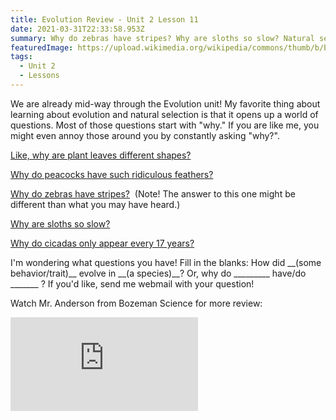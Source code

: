 ```yaml
---
title: Evolution Review - Unit 2 Lesson 11
date: 2021-03-31T22:33:58.953Z
summary: Why do zebras have stripes? Why are sloths so slow? Natural selection!
featuredImage: https://upload.wikimedia.org/wikipedia/commons/thumb/b/be/Bicho-pregui%C3%A7a_3.jpg/1024px-Bicho-pregui%C3%A7a_3.jpg
tags:
  - Unit 2
  - Lessons
---
```

We are already mid-way through the Evolution unit! My favorite thing about learning about evolution and natural selection is that it opens up a world of questions. Most of those questions start with "why." If you are like me, you might even annoy those around you by constantly asking "why?". 

[Like, why are plant leaves different shapes?](https://www.mnn.com/earth-matters/wilderness-resources/stories/leaves-different-shapes-sizes)

[Why do peacocks have such ridiculous feathers?](https://www.nationalgeographic.com/news/2014/7/peacocks-tails-eyespots-feathers/)

[Why do zebras have stripes?](https://www.nytimes.com/2019/02/20/science/zebra-stripes-flies.html?auth=login-email&login=email)  (Note! The answer to this one might be different than what you may have heard.)

[Why are sloths so slow?](https://theconversation.com/sloths-arent-lazy-their-slowness-is-a-survival-skill-63568)

[Why do cicadas only appear every 17 years?](https://www.youtube.com/watch?v=EWr8fzUz-Yw)

I'm wondering what questions you have! Fill in the blanks: How did \_\_(some behavior/trait)\_\_ evolve in \_\_(a species)\_\_? Or, why do \_\_\_\_\_\_\_\__ have/do \_\_\_\_\_\_\_ ? If you'd like, send me webmail with your question! 


Watch Mr. Anderson from Bozeman Science for more review:

<div class="youtube-container"><iframe class="responsive-iframe" src="https://www.youtube.com/embed/S7EhExhXOPQ" frameborder="0" allow="accelerometer; autoplay; clipboard-write; encrypted-media; gyroscope; picture-in-picture" allowfullscreen></iframe></div>